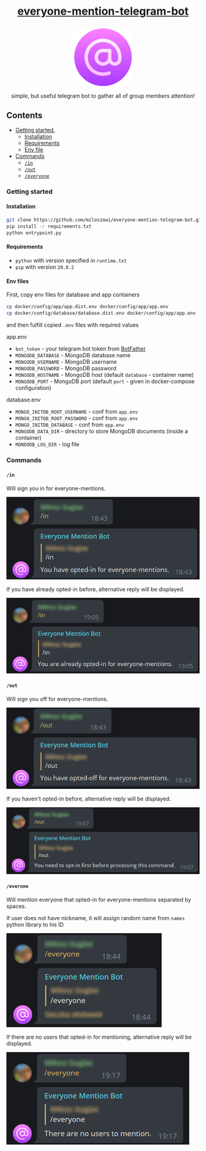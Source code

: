 # <p align="center"> [everyone-mention-telegram-bot](http://t.me/everyone_mention_bot)
<p align="center"> <img src="docs/logo.png" width="150"/>
<p align="center"> simple, but useful telegram bot to gather all of group members attention!
<!-- Icon made by https://www.freepik.com from https://www.flaticon.com/ -->

## Contents

* [Getting started.](#getting-started)
    * [Installation](#installation)
    * [Requirements](#requirements)
    * [Env file](#env-file)
* [Commands](#commands)
    * [`/in`](#in)
    * [`/out`](#out)
    * [`/everyone`](#everyone)

### Getting started
#### Installation
```bash
git clone https://github.com/miloszowi/everyone-mention-telegram-bot.git
pip install -r requirements.txt
python entrypoint.py
```

#### Requirements
- `python` with version specified in `runtime.txt`
- `pip` with version `20.0.2`

#### Env files
First, copy env files for database and app containers
```bash
cp docker/config/app/app.dist.env docker/config/app/app.env
cp docker/config/database/database.dist.env docker/config/app/app.env
```
and then fulfill copied `.env` files with required values

app.env
- `bot_token` - your telegram bot token from [BotFather](https://telegram.me/BotFather)
- `MONGODB_DATABASE` - MongoDB database name
- `MONGODB_USERNAME` - MongoDB username
- `MONGODB_PASSWORD` - MongoDB password
- `MONGODB_HOSTNAME` - MongoDB host (default `database` - container name)
- `MONGODB_PORT` - MongoDB port (default `port` - given in docker-compose configuration)

database.env
- `MONGO_INITDB_ROOT_USERNAME` - conf from `app.env`
- `MONGO_INITDB_ROOT_PASSWORD` - conf from `app.env`
- `MONGO_INITDB_DATABASE` - conf from `app.env`
- `MONGODB_DATA_DIR` - directory to store MongoDB documents (inside a container)
- `MONDODB_LOG_DIR` - log file 
### Commands
#### `/in`
Will sign you in for everyone-mentions.

![in command example](docs/in_command.png)

If you have already opted-in before, alternative reply will be displayed.

![in command when someone already opted in example](docs/in_command_already_opted_in.png)

#### `/out`
Will sign you off for everyone-mentions.

![out command example](docs/out_command.png)

If you haven't opted-in before, alternative reply will be displayed.

![out command when someone did not opt in example](docs/out_command_did_not_opt_in_before.png)

#### `/everone`
Will mention everyone that opted-in for everyone-mentions separated by spaces.

If user does not have nickname, it will assign random name from `names` python library to his ID

![everybody command example](docs/everyone_command.png)

If there are no users that opted-in for mentioning, alternative reply will be displayed.

![everybone noone to mention example](docs/everyone_noone_to_mention.png)
